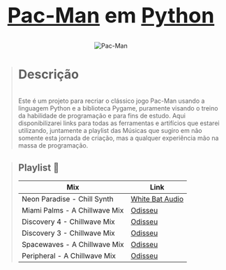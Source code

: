 <div align="center">
  
<h1 style="font-size: 48px;">
  <a href="https://pacman.com/en/">Pac-Man</a> em <a href="https://docs.python.org/pt-br/3/">Python</a>
  
</h1>


![Pac-Man](https://www2.minijuegosgratis.com/v3/games/thumbnails/2399_1.jpg)

</div>

  <blockquote>
    <p>
      <h1> Descrição</h1><br>
      Este é um projeto para recriar o clássico jogo Pac-Man usando a linguagem Python e a biblioteca Pygame, puramente visando o treino da habilidade de programação e para fins de estudo. Aqui disponibilizarei links para todas as ferramentas e artifícios que estarei utilizando, juntamente a playlist das Músicas que sugiro em não somente esta jornada de criação, mas a qualquer experiência mão na massa de programação.
    </p>
  </blockquote>

<blockquote>
  <h2>Playlist 🎵</h2>

  | Mix              | Link                                  |
  |---------------------|---------------------------------------|
  | Neon Paradise - Chill Synth | [White Bat Audio](https://www.youtube.com/watch?v=Qr1PgL79deQ)          |
  | Miami Palms - A Chillwave Mix    | [Odisseu](https://www.youtube.com/watch?v=9Jmr0tTP9_E&t=1549s)           |
  | Discovery 4 - Chillwave Mix   | [Odisseu](https://www.youtube.com/watch?v=NYmPZb7GS1M)          |
  | Discovery 3 - Chillwave Mix    | [Odisseu](https://www.youtube.com/watch?v=ndsJyF8uhG0&t=1131s)          |
  | Spacewaves - A Chillwave Mix    | [Odisseu](https://www.youtube.com/watch?v=_YrbSK9HG8w&t=1s)          |
  | Peripheral - A Chillwave Mix    | [Odisseu](https://youtu.be/TJIefhUYiKU?si=6Pa0Hc7bnPfncq7t)          |
</blockquote>

